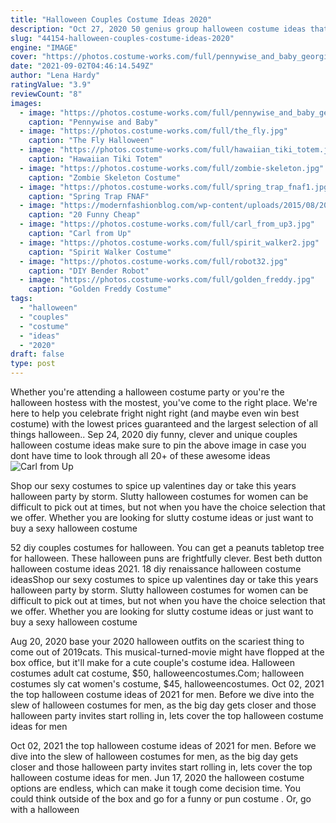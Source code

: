 ```yaml
---
title: "Halloween Couples Costume Ideas 2020"
description: "Oct 27, 2020 50 genius group halloween costume ideas that will win any virtual costume contest.  Oct 27, 2020 courtney chavez. 7 couples halloween costume ideas perfect for"
slug: "44154-halloween-couples-costume-ideas-2020"
engine: "IMAGE"
cover: "https://photos.costume-works.com/full/pennywise_and_baby_georgie.jpg"
date: "2021-09-02T04:46:14.549Z"
author: "Lena Hardy"
ratingValue: "3.9"
reviewCount: "8"
images:
  - image: "https://photos.costume-works.com/full/pennywise_and_baby_georgie.jpg"
    caption: "Pennywise and Baby"
  - image: "https://photos.costume-works.com/full/the_fly.jpg"
    caption: "The Fly Halloween"
  - image: "https://photos.costume-works.com/full/hawaiian_tiki_totem.jpg"
    caption: "Hawaiian Tiki Totem"
  - image: "https://photos.costume-works.com/full/zombie-skeleton.jpg"
    caption: "Zombie Skeleton Costume"
  - image: "https://photos.costume-works.com/full/spring_trap_fnaf1.jpg"
    caption: "Spring Trap FNAF"
  - image: "https://modernfashionblog.com/wp-content/uploads/2015/08/20-Funny-Cheap-Easy-Homemade-Halloween-Costumes-Ideas-2015-14.jpg"
    caption: "20 Funny Cheap"
  - image: "https://photos.costume-works.com/full/carl_from_up3.jpg"
    caption: "Carl from Up"
  - image: "https://photos.costume-works.com/full/spirit_walker2.jpg"
    caption: "Spirit Walker Costume"
  - image: "https://photos.costume-works.com/full/robot32.jpg"
    caption: "DIY Bender Robot"
  - image: "https://photos.costume-works.com/full/golden_freddy.jpg"
    caption: "Golden Freddy Costume"
tags:
  - "halloween"
  - "couples"
  - "costume"
  - "ideas"
  - "2020"
draft: false
type: post
---
```


Whether you're attending a halloween costume party or you're the halloween hostess with the mostest, you've come to the right place. We're here to help you celebrate fright night right (and maybe even win best costume) with the lowest prices guaranteed and the largest selection of all things halloween.. Sep 24, 2020 diy funny, clever and unique couples halloween costume ideas make sure to pin the above image in case you dont have time to look through all 20+ of these awesome ideas
![Carl from Up](https://photos.costume-works.com/full/carl_from_up3.jpg "Carl from Up")

Shop our sexy costumes to spice up valentines day or take this years halloween party by storm. Slutty halloween costumes for women can be difficult to pick out at times, but not when you have the choice selection that we offer. Whether you are looking for slutty costume ideas or just want to buy a sexy halloween costume
<!--inArticleAds-->

<!--galleryOne-->

52 diy couples costumes for halloween. You can get a peanuts tabletop tree for halloween. These halloween puns are frightfully clever.  Best beth dutton halloween costume ideas 2021. 18 diy renaissance halloween costume ideasShop our sexy costumes to spice up valentines day or take this years halloween party by storm. Slutty halloween costumes for women can be difficult to pick out at times, but not when you have the choice selection that we offer. Whether you are looking for slutty costume ideas or just want to buy a sexy halloween costume
<!--inArticleAds-->

<!--galleryTwo-->

Aug 20, 2020 base your 2020 halloween outfits on the scariest thing to come out of 2019cats. This musical-turned-movie might have flopped at the box office, but it'll make for a cute couple's costume idea. Halloween costumes adult cat costume, $50, halloweencostumes.Com; halloween costumes sly cat women's costume, $45, halloweencostumes. Oct 02, 2021 the top halloween costume ideas of 2021 for men. Before we dive into the slew of halloween costumes for men, as the big day gets closer and those halloween party invites start rolling in, lets cover the top halloween costume ideas for men
<!--galleryThree-->

Oct 02, 2021 the top halloween costume ideas of 2021 for men. Before we dive into the slew of halloween costumes for men, as the big day gets closer and those halloween party invites start rolling in, lets cover the top halloween costume ideas for men. Jun 17, 2020 the halloween costume options are endless, which can make it tough come decision time. You could think outside of the box and go for a funny or pun costume . Or, go with a halloween